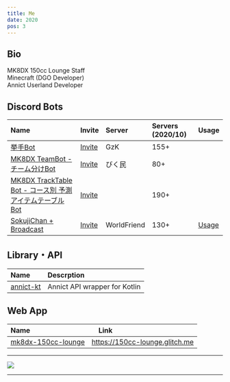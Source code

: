 ```yaml
---
title: Me
date: 2020
pos: 3
---
```


## Bio
MK8DX 150cc Lounge Staff<br/>
Minecraft (DGO Developer)<br/>
Annict Userland Developer<br/>

## Discord Bots

Name | Invite | Server | Servers (2020/10) | Usage
:--- |:--- |:--- |:--- |:--
[挙手Bot](https://github.com/iam-takagi/KyoshuBot) | [Invite](https://discord.com/api/oauth2/authorize?client_id=705559539872694272&permissions=76800&scope=bot) | GzK | 155+
[MK8DX TeamBot - チーム分けBot](https://github.com/iam-takagi/mk8dx-teambot) | [Invite](https://discord.com/api/oauth2/authorize?client_id=711910347711316039&permissions=3072&scope=bot) | びく民 |80+
[MK8DX TrackTable Bot - コース別 予測アイテムテーブルBot](https://github.com/iam-takagi/mk8dx-tracktablebot) | [Invite](https://discord.com/api/oauth2/authorize?client_id=714641356600901736&permissions=35840&scope=bot) | | 190+
[SokujiChan + Broadcast](https://github.com/iam_takagi/sokujichan) | [Invite](https://discord.com/api/oauth2/authorize?client_id=716931790865956904&permissions=3136&scope=bot) | WorldFriend | 130+ | [Usage](https://takagi.netlify.app/sokujichan)

## Library・API
Name | Descrption
:--- | :---
[annict-kt](https://github.com/riptakagi/annict-kt) | Annict API wrapper for Kotlin

## Web App

Name |　Link
:--- | :--- 
[mk8dx-150cc-lounge](https://github.com/iam_takagi/mk8dx-150cc-lounge) | https://150cc-lounge.glitch.me

 * * *

<img src="https://grass-graph.moshimo.works/images/iam-takagi.png">

 * * *
